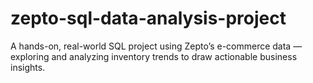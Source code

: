 # zepto-sql-data-analysis-project
A hands-on, real-world SQL project using Zepto’s e-commerce data — exploring and analyzing inventory trends to draw actionable business insights.

